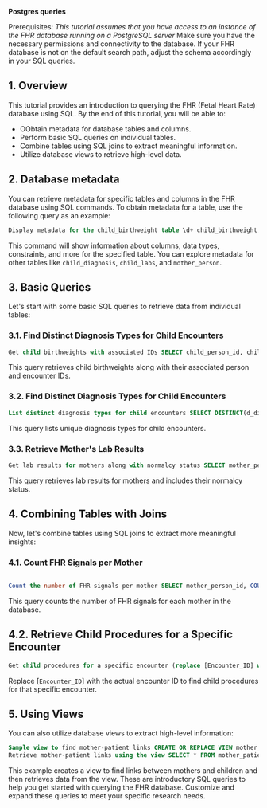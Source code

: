 **Postgres queries**

Prerequisites: *This tutorial assumes that you have access to an instance of the FHR database running on a PostgreSQL server* Make sure you have the necessary permissions and connectivity to the database. If your FHR database is not on the default search path, adjust the schema accordingly in your SQL queries.

## 1. Overview

This tutorial provides an introduction to querying the FHR (Fetal Heart Rate) database using SQL. By the end of this tutorial, you will be able to:

* OObtain metadata for database tables and columns.
* Perform basic SQL queries on individual tables.
* Combine tables using SQL joins to extract meaningful information.
* Utilize database views to retrieve high-level data.


## 2. Database metadata

You can retrieve metadata for specific tables and columns in the FHR database using SQL commands. To obtain metadata for a table, use the following query as an example:

``` sql
Display metadata for the child_birthweight table \d+ child_birthweight;
```

This command will show information about columns, data types, constraints, and more for the specified table. You can explore metadata for other tables like `child_diagnosis`, `child_labs`, and `mother_person`.


## 3. Basic Queries

Let's start with some basic SQL queries to retrieve data from individual tables:

### 3.1. Find Distinct Diagnosis Types for Child Encounters

``` sql
Get child birthweights with associated IDs SELECT child_person_id, child_encntr_id, result_val AS birthweight FROM child_birthweight;
```

This query retrieves child birthweights along with their associated person and encounter IDs.

### 3.2. Find Distinct Diagnosis Types for Child Encounters

```sql
List distinct diagnosis types for child encounters SELECT DISTINCT(d_diag_type_disp) AS diagnosis_type FROM child_diagnosis;
```

This query lists unique diagnosis types for child encounters.

### 3.3. Retrieve Mother's Lab Results
```sql
Get lab results for mothers along with normalcy status SELECT mother_person_id, mother_encntr_id, c_event_disp AS lab_event, result_val AS lab_result, c_normalcy_disp AS normalcy_status FROM mother_labs;
```

This query retrieves lab results for mothers and includes their normalcy status.


## 4. Combining Tables with Joins

Now, let's combine tables using SQL joins to extract more meaningful insights:

### 4.1. Count FHR Signals per Mother

```sql

Count the number of FHR signals per mother SELECT mother_person_id, COUNT(*) AS signal_count FROM fhr_signals GROUP BY mother_person_id;
```

This query counts the number of FHR signals for each mother in the database.

## 4.2. Retrieve Child Procedures for a Specific Encounter

```sql
Get child procedures for a specific encounter (replace [Encounter_ID] with the actual ID) SELECT child_person_id, child_encntr_id, short_string AS procedure_description FROM child_procedures WHERE child_encntr_id = [Encounter_ID];
```
Replace [`Encounter_ID`] with the actual encounter ID to find child procedures for that specific encounter.

## 5. Using Views

You can also utilize database views to extract high-level information:

```sql
Sample view to find mother-patient links CREATE OR REPLACE VIEW mother_patient_links AS SELECT mother_person_id, child_person_id, birth_dt_tm FROM mother_child_link;
Retrieve mother-patient links using the view SELECT * FROM mother_patient_links;
```
This example creates a view to find links between mothers and children and then retrieves data from the view.
These are introductory SQL queries to help you get started with querying the FHR database. Customize and expand these queries to meet your specific research needs.
